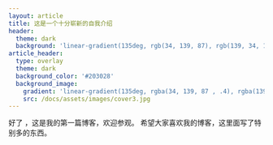 ```yaml
---
layout: article
title: 这是一个十分崭新的自我介绍
header:
  theme: dark
  background: 'linear-gradient(135deg, rgb(34, 139, 87), rgb(139, 34, 139))'
article_header:
  type: overlay
  theme: dark
  background_color: '#203028'
  background_image:
    gradient: 'linear-gradient(135deg, rgba(34, 139, 87 , .4), rgba(139, 34, 139, .4))'
    src: /docs/assets/images/cover3.jpg
---
```


好了 ，这是我的第一篇博客，欢迎参观。
希望大家喜欢我的博客，这里面写了特别多的东西。
